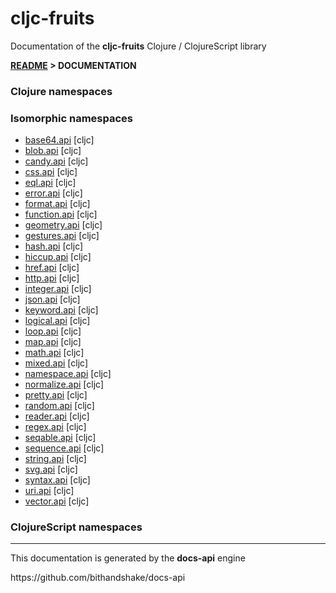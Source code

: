 
# <strong>cljc-fruits</strong>

<p>Documentation of the <strong>cljc-fruits</strong> Clojure / ClojureScript library</p>

<strong>[README](../README.md) > DOCUMENTATION</strong>

### Clojure namespaces


### Isomorphic namespaces

* [base64.api](cljc/base64/API.md) [cljc]
* [blob.api](cljc/blob/API.md) [cljc]
* [candy.api](cljc/candy/API.md) [cljc]
* [css.api](cljc/css/API.md) [cljc]
* [eql.api](cljc/eql/API.md) [cljc]
* [error.api](cljc/error/API.md) [cljc]
* [format.api](cljc/format/API.md) [cljc]
* [function.api](cljc/function/API.md) [cljc]
* [geometry.api](cljc/geometry/API.md) [cljc]
* [gestures.api](cljc/gestures/API.md) [cljc]
* [hash.api](cljc/hash/API.md) [cljc]
* [hiccup.api](cljc/hiccup/API.md) [cljc]
* [href.api](cljc/href/API.md) [cljc]
* [http.api](cljc/http/API.md) [cljc]
* [integer.api](cljc/integer/API.md) [cljc]
* [json.api](cljc/json/API.md) [cljc]
* [keyword.api](cljc/keyword/API.md) [cljc]
* [logical.api](cljc/logical/API.md) [cljc]
* [loop.api](cljc/loop/API.md) [cljc]
* [map.api](cljc/map/API.md) [cljc]
* [math.api](cljc/math/API.md) [cljc]
* [mixed.api](cljc/mixed/API.md) [cljc]
* [namespace.api](cljc/namespace/API.md) [cljc]
* [normalize.api](cljc/normalize/API.md) [cljc]
* [pretty.api](cljc/pretty/API.md) [cljc]
* [random.api](cljc/random/API.md) [cljc]
* [reader.api](cljc/reader/API.md) [cljc]
* [regex.api](cljc/regex/API.md) [cljc]
* [seqable.api](cljc/seqable/API.md) [cljc]
* [sequence.api](cljc/sequence/API.md) [cljc]
* [string.api](cljc/string/API.md) [cljc]
* [svg.api](cljc/svg/API.md) [cljc]
* [syntax.api](cljc/syntax/API.md) [cljc]
* [uri.api](cljc/uri/API.md) [cljc]
* [vector.api](cljc/vector/API.md) [cljc]

### ClojureScript namespaces


---

<p>This documentation is generated by the <strong>docs-api</strong> engine</p>
https://github.com/bithandshake/docs-api

